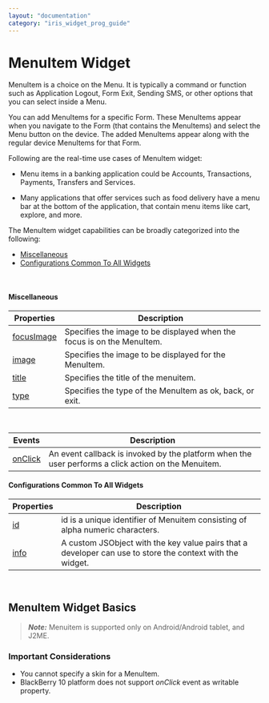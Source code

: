 ```yaml
---
layout: "documentation"
category: "iris_widget_prog_guide"
---
```

                               

MenuItem Widget
===============

MenuItem is a choice on the Menu. It is typically a command or function such as Application Logout, Form Exit, Sending SMS, or other options that you can select inside a Menu.

You can add MenuItems for a specific Form. These MenuItems appear when you navigate to the Form (that contains the MenuItems) and select the Menu button on the device. The added MenuItems appear along with the regular device MenuItems for that Form.

Following are the real-time use cases of MenuItem widget:

*   Menu items in a banking application could be Accounts, Transactions, Payments, Transfers and Services.
    
*   Many applications that offer services such as food delivery have a menu bar at the bottom of the application, that contain menu items like cart, explore, and more.
    

The MenuItem widget capabilities can be broadly categorized into the following:

*   [Miscellaneous](#miscellaneous)
*   [Configurations Common To All Widgets](#configurations-common-to-all-widgets)

 

#### Miscellaneous

| Properties | Description |
| --- | --- |
| [focusImage](Menuitem_Basic_Properties.html#focusIma) | Specifies the image to be displayed when the focus is on the MenuItem. |
| [image](Menuitem_Basic_Properties.html#image) | Specifies the image to be displayed for the MenuItem. |
| [title](Menuitem_Basic_Properties.html#title) | Specifies the title of the menuitem. |
| [type](Menuitem_Basic_Properties.html#type) | Specifies the type of the MenuItem as ok, back, or exit. |

 

| Events | Description |
| --- | --- |
| [onClick](Menuitem_Events.html#onClick) | An event callback is invoked by the platform when the user performs a click action on the Menuitem. |

#### Configurations Common To All Widgets

| Properties | Description |
| --- | --- |
| [id](Menuitem_Basic_Properties.html#id) | id is a unique identifier of Menuitem consisting of alpha numeric characters. |
| [info](Menuitem_Basic_Properties.html#info) | A custom JSObject with the key value pairs that a developer can use to store the context with the widget. |

 

MenuItem Widget Basics
----------------------

> **_Note:_** Menuitem is supported only on Android/Android tablet, and J2ME.

### Important Considerations

*   You cannot specify a skin for a MenuItem.
*   BlackBerry 10 platform does not support _onClick_ event as writable property.

